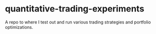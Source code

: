 # quantitative-trading-experiments
A repo to where I test out and run various trading strategies and portfolio optimizations.
